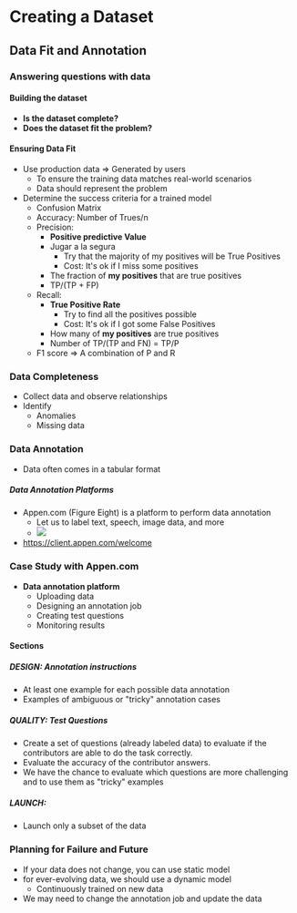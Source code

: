 # Creating a Dataset

## Data Fit and Annotation
### Answering questions with data
#### Building the dataset
- **Is the dataset complete?**
- **Does the dataset fit the problem?**

#### Ensuring Data Fit
- Use production data => Generated by users
	- To ensure the training data matches real-world scenarios
	- Data should represent the problem
- Determine the success criteria for a trained model
	- Confusion Matrix
	- Accuracy: Number of Trues/n
	- Precision:
		- **Positive predictive Value**
		- Jugar a la segura
			- Try that the majority of my positives will be True Positives
			- Cost: It's ok if I miss some positives 
		- The fraction of **my positives** that are true positives
		- TP/(TP + FP)
	- Recall: 
		- **True Positive Rate**
			- Try to find all the positives possible
			- Cost: It's ok if I got some False Positives
		- How many of **my positives** are true positives
		- Number of TP/(TP and FN) = TP/P
	- F1 score => A combination of P and R

### Data Completeness
- Collect data and observe relationships
- Identify
	- Anomalies
	- Missing data

### Data Annotation
- Data often comes in a tabular format

##### Data Annotation Platforms
- Appen.com (Figure Eight) is a platform to perform data annotation
	- Let us to label text, speech, image data, and more
	- ![](https://video.udacity-data.com/topher/2019/May/5cdcbb0f_screen-shot-2019-05-15-at-6.21.03-pm/screen-shot-2019-05-15-at-6.21.03-pm.png)
- https://client.appen.com/welcome

### Case Study with Appen.com
- **Data annotation platform**
	- Uploading data
	- Designing an annotation job
	- Creating test questions
	- Monitoring results

#### Sections
	
##### DESIGN: Annotation instructions
- At least one example for each possible data annotation
- Examples of ambiguous or "tricky" annotation cases

##### QUALITY: Test Questions
- Create a set of questions (already labeled data) to evaluate if the contributors are able to do the task correctly. 
- Evaluate the accuracy of the contributor answers.
- We have the chance to evaluate which questions are more challenging and to use them as "tricky" examples

##### LAUNCH: 
- Launch only a subset of the data

### Planning for Failure and Future
- If your data does not change, you can use static model
- for ever-evolving data, we should use a dynamic model
	- Continuously trained on new data
- We may need to change the annotation job and update the data